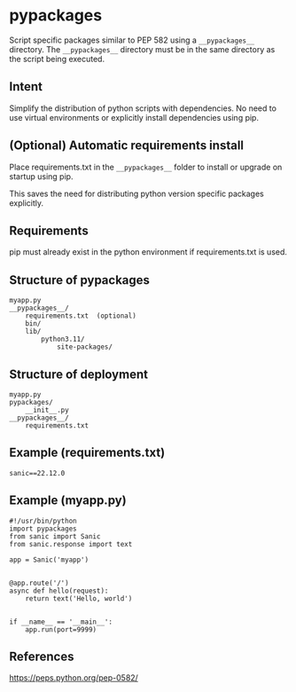 # pypackages

Script specific packages similar to PEP 582 using a `__pypackages__` directory.
The `__pypackages__` directory must be in the same directory as the script being executed.

## Intent

Simplify the distribution of python scripts with dependencies.
No need to use virtual environments or explicitly install dependencies using pip.

## (Optional) Automatic requirements install

Place requirements.txt in the `__pypackages__` folder to install or upgrade on startup using pip.

This saves the need for distributing python version specific packages explicitly.

## Requirements

pip must already exist in the python environment if requirements.txt is used.

## Structure of __pypackages__

    myapp.py
    __pypackages__/
        requirements.txt  (optional)
        bin/
        lib/
            python3.11/
                site-packages/

## Structure of deployment

    myapp.py
    pypackages/
        __init__.py
    __pypackages__/
        requirements.txt

## Example (requirements.txt)

    sanic==22.12.0

## Example (myapp.py)

    #!/usr/bin/python
    import pypackages
    from sanic import Sanic
    from sanic.response import text

    app = Sanic('myapp')


    @app.route('/')
    async def hello(request):
        return text('Hello, world')


    if __name__ == '__main__':
        app.run(port=9999)

## References

https://peps.python.org/pep-0582/


